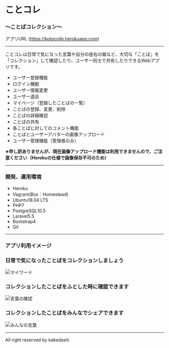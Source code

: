 # ことコレ 
### 〜ことばコレクション〜

アプリURL
(https://kotocolle.herokuapp.com)

---

ことコレは日常で気になった言葉や自分の座右の銘など、大切な「ことば」を「コレクション」して確認したり、ユーザー同士で共有したりできるWebアプリです。

- ユーザー登録機能
- ログイン機能
- ユーザー情報変更
- ユーザー退会
- マイページ（登録したことばの一覧）
- ことばの登録、変更、削除
- ことばの詳細確認
- ことばの共有
- 各ことばに対してのコメント機能
- ことばとユーザーアバターの画像アップロード
- ユーザー管理機能（管理者のみ）

**※申し訳ありませんが、現在画像アップロード機能は利用できませんので、ご注意ください（Herokuの仕様で画像保存不可のため）**

---

### 開発、運用環境
- Heroku
- Vagrant(Box：Homestead)
- Ubuntu18.04 LTS
- PHP7
- PostgreSQL10.5
- Laravel5.5
- Bootstrap4
- Git

---

### アプリ利用イメージ

### 日常で気になったことばをコレクションしましょう

![マイワード](https://github.com/kakedashi/kotocolle/blob/git_images/top_image_1.jpg)

### コレクションしたことばをふとした時に確認できます

![言葉の確認](https://github.com/kakedashi/kotocolle/blob/git_images/top_image_2.jpg)

### コレクションしたことばをみんなでシェアできます

![みんなの言葉](https://github.com/kakedashi/kotocolle/blob/git_images/top_image_3.jpg)

---

All right reserved by kakedashi
